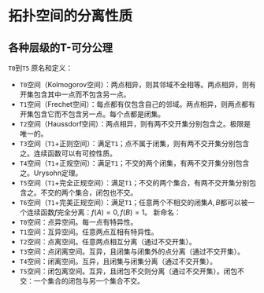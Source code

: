# 拓扑空间的分离性质

## 各种层级的T-可分公理

`T0`到`T5`
原名和定义：
- `T0`空间（Kolmogorov空间）：两点相异，则其邻域不全相等。两点相异，则有开集包含其中一点而不包含另一点。
- `T1`空间（Frechet空间）：每点都有仅包含自己的邻域。两点相异，则两点都有开集包含它而不包含另一点。每个点都是闭集。
- `T2`空间（Haussdorf空间）：两点相异，则有两不交开集分别包含之。极限是唯一的。
- `T3`空间（`T1`+正则空间）：满足`T1`；点不属于闭集，则有两不交开集分别包含之。连续函数可以有可控性质。
- `T4`空间（`T1`+正规空间）：满足`T1`；不交的两个闭集，有两不交开集分别包含之。Urysohn定理。
- `T5`空间（`T1`+完全正规空间）：满足`T1`；不交的两个集合，有两不交开集分别包含之。不交的两个集合，闭包也不交。
- `T6`空间（`T1`+完美正规空间）：满足`T1`；任意两个不相交的闭集$A,B$都可以被一个连续函数$f$完全分离：$f(A)=0,f(B)=1$。
新命名：
- `T0`空间：点异空间。每一点有特异性。
- `T1`空间：互异空间。任意两点互相有特异性。
- `T2`空间：点离空间。任意两点相互分离（通过不交开集）。
- `T3`空间：点闭离空间。互异，且闭集与闭集外的点分离（通过不交开集）。
- `T4`空间：闭离空间。互异，且闭集与闭集分离（通过不交开集）。
- `T5`空间：闭包离空间。互异，且闭包不交则分离（通过不交开集）。闭包不交：一个集合的闭包与另一个集合不交。